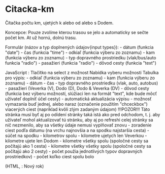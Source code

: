 # Citacka-km

Čítačka počtu km, ujetých k alebo od alebo s Dodem. 

Koncepce: 
    Pouze zvolíme kterou trasou se jelo a automaticky se sečte počet km. 
    At už hornú, dolnú trasu. 
    
Formulár (názov a typ doplnených údajov{input types}):
    - dátum (funkcia "date")
    - čas (funkcia "time")
    - odkiaľ (funkcia výberu zo zoznamu)
    - kam (funkcia výberu zo zoznamu)
    - typ dopravného prostriedku (vlak/bus/auto funkcia "radio")
    - pasažieri (funkcia "radio")
    - dôvod cesty (funkcia "text")
    
JavaScript :
    Tlačítko na select z možnost 
    Nabídka vyberu možnosti 
    Tabulka pro výpis:
    - odkiaľ (funkcia výberu zo zoznamu)
    - kam (funkcia výberu zo zoznamu)
    - dátum
    - čas
    - typ dopravného prostriedku (vlak, auto, autobus)
    - pasažieri (Veverka (V), Dodo (D), Dodo & Veverka (DV)
    - dôvod cesty (funkcia bez výberu možností, slúžiaci len na formát "text", kde bude môcť užívateľ doplniť účel cesty)
    - automatická aktualizácia výpisu
    - možnosť vymazania buď jednej, alebo naraz (označenie použitím "chceckbox") viacerých ciest (napríklad kvôli zlým zadaným údajom)
    !!!POZOR!!! Táto stránka musí byť aj po odídení stránky taká istá ako pred odchodom, t. j. aby užívateľ mohol aktualizovať tú stránku, aby aj po refreshi celej stránky sa nič nezmenilo, aby sa všetky údaje nemusi vyplňovať znovu
    - zoradenie ciest podľa dátumu (na vrchu najnovšia a na spodku najstaršia cesta)
    - súčet na spodku
        - kilometrov spolu
        - kilometre ujetych len Veverkou
        - kilometre ujete len Dodom
        - kilometre všetky spolu (spoločné cesty sa počítajú ako 1 cesta)
        - kilometre všetky všetky spolu (spoločné cesty sa počítajú ako 2 cesty)
        - počet použia jednotlivých typov dopravných prostriedkov)
        - počet koľko ciest spolu bolo

(HTML, :
    Nový rok) 
